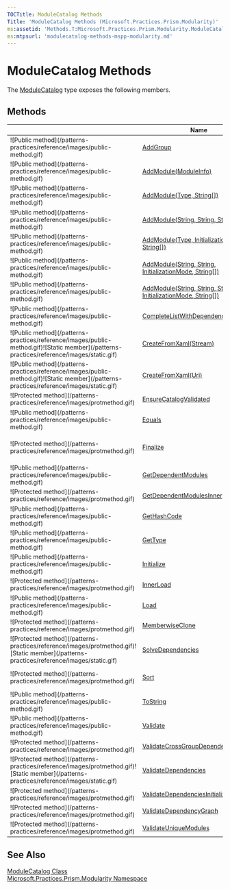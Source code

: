 ```yaml
---
TOCTitle: ModuleCatalog Methods
Title: 'ModuleCatalog Methods (Microsoft.Practices.Prism.Modularity)'
ms:assetid: 'Methods.T:Microsoft.Practices.Prism.Modularity.ModuleCatalog'
ms:mtpsurl: 'modulecatalog-methods-mspp-modularity.md'
---
```


# ModuleCatalog Methods

The [ModuleCatalog](/patterns-practices/reference/modulecatalog-class-mspp-modularity) type exposes the following members.

## Methods


<table>

<thead>
<tr class="header">
<th> </th>
<th>Name</th>
<th>Description</th>
</tr>
</thead>
<tbody>
<tr class="odd">
<td>![Public method](/patterns-practices/reference/images/public-method.gif)</td>
<td><a href="/patterns-practices/reference/modulecatalog-addgroup-method-mspp-modularity">AddGroup</a></td>
<td><div class="summary">
Creates and adds a <a href="/patterns-practices/reference/moduleinfogroup-class-mspp-modularity">ModuleInfoGroup</a> to the catalog.
</div></td>
</tr>
<tr class="even">
<td>![Public method](/patterns-practices/reference/images/public-method.gif)</td>
<td><a href="/patterns-practices/reference/modulecatalog-addmodule-method-moduleinfo-mspp-modularity">AddModule(ModuleInfo)</a></td>
<td><div class="summary">
Adds a <a href="/patterns-practices/reference/moduleinfo-class-mspp-modularity">ModuleInfo</a> to the <a href="/patterns-practices/reference/modulecatalog-class-mspp-modularity">ModuleCatalog</a>.
</div></td>
</tr>
<tr class="odd">
<td>![Public method](/patterns-practices/reference/images/public-method.gif)</td>
<td><a href="/patterns-practices/reference/addmodule-mthd-type-str">AddModule(Type, String[])</a></td>
<td><div class="summary">
Adds a groupless <a href="/patterns-practices/reference/moduleinfo-class-mspp-modularity">ModuleInfo</a> to the catalog.
</div></td>
</tr>
<tr class="even">
<td>![Public method](/patterns-practices/reference/images/public-method.gif)</td>
<td><a href="/patterns-practices/reference/addmodule-mthd-str-str-str">AddModule(String, String, String[])</a></td>
<td><div class="summary">
Adds a groupless <a href="/patterns-practices/reference/moduleinfo-class-mspp-modularity">ModuleInfo</a> to the catalog.
</div></td>
</tr>
<tr class="odd">
<td>![Public method](/patterns-practices/reference/images/public-method.gif)</td>
<td><a href="/patterns-practices/reference/addmodule-mthd-type-initializationmode-str">AddModule(Type, InitializationMode, String[])</a></td>
<td><div class="summary">
Adds a groupless <a href="/patterns-practices/reference/moduleinfo-class-mspp-modularity">ModuleInfo</a> to the catalog.
</div></td>
</tr>
<tr class="even">
<td>![Public method](/patterns-practices/reference/images/public-method.gif)</td>
<td><a href="/patterns-practices/reference/addmodule-mthd-str-str-initializationmode-str">AddModule(String, String, InitializationMode, String[])</a></td>
<td><div class="summary">
Adds a groupless <a href="/patterns-practices/reference/moduleinfo-class-mspp-modularity">ModuleInfo</a> to the catalog.
</div></td>
</tr>
<tr class="odd">
<td>![Public method](/patterns-practices/reference/images/public-method.gif)</td>
<td><a href="/patterns-practices/reference/addmodule-mthd-str-str-str-initializationmode-str">AddModule(String, String, String, InitializationMode, String[])</a></td>
<td><div class="summary">
Adds a groupless <a href="/patterns-practices/reference/moduleinfo-class-mspp-modularity">ModuleInfo</a> to the catalog.
</div></td>
</tr>
<tr class="even">
<td>![Public method](/patterns-practices/reference/images/public-method.gif)</td>
<td><a href="/patterns-practices/reference/modulecatalog-completelistwithdependencies-method-mspp-modularity">CompleteListWithDependencies</a></td>
<td><div class="summary">
Returns a list of <a href="/patterns-practices/reference/moduleinfo-class-mspp-modularity">ModuleInfo</a>s that contain both the <a href="/patterns-practices/reference/moduleinfo-class-mspp-modularity">ModuleInfo</a>s in <i>modules</i>, but also all the modules they depend on.
</div></td>
</tr>
<tr class="odd">
<td>![Public method](/patterns-practices/reference/images/public-method.gif)![Static member](/patterns-practices/reference/images/static.gif)</td>
<td><a href="/patterns-practices/reference/modulecatalog-createfromxaml-method-stream-mspp-modularity">CreateFromXaml(Stream)</a></td>
<td><div class="summary">
Creates a <a href="/patterns-practices/reference/modulecatalog-class-mspp-modularity">ModuleCatalog</a> from XAML.
</div></td>
</tr>
<tr class="even">
<td>![Public method](/patterns-practices/reference/images/public-method.gif)![Static member](/patterns-practices/reference/images/static.gif)</td>
<td><a href="/patterns-practices/reference/modulecatalog-createfromxaml-method-uri-mspp-modularity">CreateFromXaml(Uri)</a></td>
<td><div class="summary">
Creates a <a href="/patterns-practices/reference/modulecatalog-class-mspp-modularity">ModuleCatalog</a> from a XAML included as an Application Resource.
</div></td>
</tr>
<tr class="odd">
<td>![Protected method](/patterns-practices/reference/images/protmethod.gif)</td>
<td><a href="/patterns-practices/reference/modulecatalog-ensurecatalogvalidated-method-mspp-modularity">EnsureCatalogValidated</a></td>
<td><div class="summary">
Ensures that the catalog is validated.
</div></td>
</tr>
<tr class="even">
<td>![Public method](/patterns-practices/reference/images/public-method.gif)</td>
<td><a href="http://msdn.microsoft.com/en-us/library/bsc2ak47">Equals</a></td>
<td><div class="summary">
Determines whether the specified <a href="http://msdn.microsoft.com/en-us/library/e5kfa45b">Object</a> is equal to the current <a href="http://msdn.microsoft.com/en-us/library/e5kfa45b">Object</a>.
</div>
(Inherited from <a href="http://msdn.microsoft.com/en-us/library/e5kfa45b">Object</a>.)</td>
</tr>
<tr class="odd">
<td>![Protected method](/patterns-practices/reference/images/protmethod.gif)</td>
<td><a href="http://msdn.microsoft.com/en-us/library/4k87zsw7">Finalize</a></td>
<td><div class="summary">
Allows an object to try to free resources and perform other cleanup operations before it is reclaimed by garbage collection.
</div>
(Inherited from <a href="http://msdn.microsoft.com/en-us/library/e5kfa45b">Object</a>.)</td>
</tr>
<tr class="even">
<td>![Public method](/patterns-practices/reference/images/public-method.gif)</td>
<td><a href="/patterns-practices/reference/modulecatalog-getdependentmodules-method-mspp-modularity">GetDependentModules</a></td>
<td><div class="summary">
Return the list of <a href="/patterns-practices/reference/moduleinfo-class-mspp-modularity">ModuleInfo</a>s that <i>moduleInfo</i> depends on.
</div></td>
</tr>
<tr class="odd">
<td>![Protected method](/patterns-practices/reference/images/protmethod.gif)</td>
<td><a href="/patterns-practices/reference/modulecatalog-getdependentmodulesinner-method-mspp-modularity">GetDependentModulesInner</a></td>
<td><div class="summary">
Returns the <a href="/patterns-practices/reference/moduleinfo-class-mspp-modularity">ModuleInfo</a> on which the received module dependens on.
</div></td>
</tr>
<tr class="even">
<td>![Public method](/patterns-practices/reference/images/public-method.gif)</td>
<td><a href="http://msdn.microsoft.com/en-us/library/zdee4b3y">GetHashCode</a></td>
<td><div class="summary">
Serves as a hash function for a particular type.
</div>
(Inherited from <a href="http://msdn.microsoft.com/en-us/library/e5kfa45b">Object</a>.)</td>
</tr>
<tr class="odd">
<td>![Public method](/patterns-practices/reference/images/public-method.gif)</td>
<td><a href="http://msdn.microsoft.com/en-us/library/dfwy45w9">GetType</a></td>
<td><div class="summary">
Gets the <a href="http://msdn.microsoft.com/en-us/library/42892f65">Type</a> of the current instance.
</div>
(Inherited from <a href="http://msdn.microsoft.com/en-us/library/e5kfa45b">Object</a>.)</td>
</tr>
<tr class="even">
<td>![Public method](/patterns-practices/reference/images/public-method.gif)</td>
<td><a href="/patterns-practices/reference/modulecatalog-initialize-method-mspp-modularity">Initialize</a></td>
<td><div class="summary">
Initializes the catalog, which may load and validate the modules.
</div></td>
</tr>
<tr class="odd">
<td>![Protected method](/patterns-practices/reference/images/protmethod.gif)</td>
<td><a href="/patterns-practices/reference/modulecatalog-innerload-method-mspp-modularity">InnerLoad</a></td>
<td><div class="summary">
Does the actual work of loading the catalog. The base implementation does nothing.
</div></td>
</tr>
<tr class="even">
<td>![Public method](/patterns-practices/reference/images/public-method.gif)</td>
<td><a href="/patterns-practices/reference/modulecatalog-load-method-mspp-modularity">Load</a></td>
<td><div class="summary">
Loads the catalog if necessary.
</div></td>
</tr>
<tr class="odd">
<td>![Protected method](/patterns-practices/reference/images/protmethod.gif)</td>
<td><a href="http://msdn.microsoft.com/en-us/library/57ctke0a">MemberwiseClone</a></td>
<td><div class="summary">
Creates a shallow copy of the current <a href="http://msdn.microsoft.com/en-us/library/e5kfa45b">Object</a>.
</div>
(Inherited from <a href="http://msdn.microsoft.com/en-us/library/e5kfa45b">Object</a>.)</td>
</tr>
<tr class="even">
<td>![Protected method](/patterns-practices/reference/images/protmethod.gif)![Static member](/patterns-practices/reference/images/static.gif)</td>
<td><a href="/patterns-practices/reference/modulecatalog-solvedependencies-method-mspp-modularity">SolveDependencies</a></td>
<td><div class="summary">
Checks for cyclic dependencies, by calling the dependencysolver.
</div></td>
</tr>
<tr class="odd">
<td>![Protected method](/patterns-practices/reference/images/protmethod.gif)</td>
<td><a href="/patterns-practices/reference/modulecatalog-sort-method-mspp-modularity">Sort</a></td>
<td><div class="summary">
Sorts a list of <a href="/patterns-practices/reference/moduleinfo-class-mspp-modularity">ModuleInfo</a>s. This method is called by <a href="/patterns-practices/reference/modulecatalog-completelistwithdependencies-method-mspp-modularity">CompleteListWithDependencies(IEnumerable&lt;ModuleInfo&gt;)</a> to return a sorted list.
</div></td>
</tr>
<tr class="even">
<td>![Public method](/patterns-practices/reference/images/public-method.gif)</td>
<td><a href="http://msdn.microsoft.com/en-us/library/7bxwbwt2">ToString</a></td>
<td><div class="summary">
Returns a string that represents the current object.
</div>
(Inherited from <a href="http://msdn.microsoft.com/en-us/library/e5kfa45b">Object</a>.)</td>
</tr>
<tr class="odd">
<td>![Public method](/patterns-practices/reference/images/public-method.gif)</td>
<td><a href="/patterns-practices/reference/modulecatalog-validate-method-mspp-modularity">Validate</a></td>
<td><div class="summary">
Validates the <a href="/patterns-practices/reference/modulecatalog-class-mspp-modularity">ModuleCatalog</a>.
</div></td>
</tr>
<tr class="even">
<td>![Protected method](/patterns-practices/reference/images/protmethod.gif)</td>
<td><a href="/patterns-practices/reference/modulecatalog-validatecrossgroupdependencies-method-mspp-modularity">ValidateCrossGroupDependencies</a></td>
<td><div class="summary">
Ensures that there are no dependencies between modules on different groups.
</div></td>
</tr>
<tr class="odd">
<td>![Protected method](/patterns-practices/reference/images/protmethod.gif)![Static member](/patterns-practices/reference/images/static.gif)</td>
<td><a href="/patterns-practices/reference/modulecatalog-validatedependencies-method-mspp-modularity">ValidateDependencies</a></td>
<td><div class="summary">
Ensures that all the dependencies within <i>modules</i> refer to <a href="/patterns-practices/reference/moduleinfo-class-mspp-modularity">ModuleInfo</a>s within that list.
</div></td>
</tr>
<tr class="even">
<td>![Protected method](/patterns-practices/reference/images/protmethod.gif)</td>
<td><a href="/patterns-practices/reference/modulecatalog-validatedependenciesinitializationmode-method-mspp-modularity">ValidateDependenciesInitializationMode</a></td>
<td><div class="summary">
Ensures that there are no modules marked to be loaded <a href="/patterns-practices/reference/initializationmode-enumeration-mspp-modularity">WhenAvailable</a> depending on modules loaded <a href="/patterns-practices/reference/initializationmode-enumeration-mspp-modularity">OnDemand</a>
</div></td>
</tr>
<tr class="odd">
<td>![Protected method](/patterns-practices/reference/images/protmethod.gif)</td>
<td><a href="/patterns-practices/reference/modulecatalog-validatedependencygraph-method-mspp-modularity">ValidateDependencyGraph</a></td>
<td><div class="summary">
Ensures that there are no cyclic dependencies.
</div></td>
</tr>
<tr class="even">
<td>![Protected method](/patterns-practices/reference/images/protmethod.gif)</td>
<td><a href="/patterns-practices/reference/modulecatalog-validateuniquemodules-method-mspp-modularity">ValidateUniqueModules</a></td>
<td><div class="summary">
Makes sure all modules have an Unique name.
</div></td>
</tr>
</tbody>
</table>

## See Also

[ModuleCatalog Class](/patterns-practices/reference/modulecatalog-class-mspp-modularity)<br/>
[Microsoft.Practices.Prism.Modularity Namespace](/patterns-practices/reference/mspp-modularity-namespace)<br/>